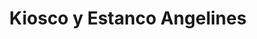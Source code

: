 ---
title: "Kiosco y Estanco Angelines"
url: /aldeamayor-de-san-martin/kiosco-y-estanco-angelines/
shop: quiosco
---